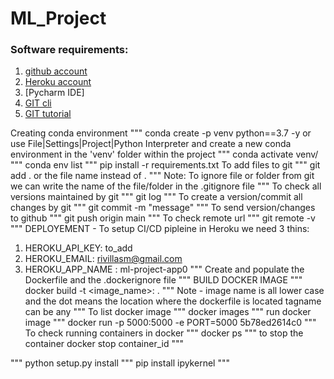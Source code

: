 # ML_Project

### Software requirements:
1. [github account](https://github.com/)
2. [Heroku account](https://dashboard.heroku.com/login)
3. [Pycharm IDE]
4. [GIT cli](https://git-scm.com/downloads)
5. [GIT tutorial](https://git-scm.com/docs/gittutorial)

Creating conda environment
"""
conda create -p venv python==3.7 -y
or
use File|Settings|Project|Python Interpreter and create a new conda environment in the 'venv' folder within the project
"""
conda activate venv/
"""
conda env list
"""
pip install -r requirements.txt
To add files to git
"""
git add .   or the file name instead of .
"""
Note: To ignore file or folder from git we can write the name of the file/folder in the .gitignore file
"""
To check all versions maintained by git
"""
git log
"""
To create a version/commit all changes by git
"""
git commit -m "message"
"""
To send version/changes to github
"""
git push origin main
"""
To check remote url
"""
git remote -v
"""
DEPLOYEMENT - To setup CI/CD pipleine in Heroku we need 3 thins:
1. HEROKU_API_KEY: to_add
2. HEROKU_EMAIL: rivillasm@gmail.com
3. HEROKU_APP_NAME : ml-project-app0
"""
Create and populate the Dockerfile and the .dockerignore file
"""
BUILD DOCKER IMAGE
"""
docker build -t <image_name>:<tagname> .
"""
Note - image name is all lower case and the dot means the location where the dockerfile is located
tagname can be any
"""
To list docker image
"""
docker images
"""
run docker image
"""
docker run -p 5000:5000 -e PORT=5000 5b78ed2614c0
"""
To check running containers in docker
"""
docker ps
"""
to stop the container
docker stop container_id
"""

"""
python setup.py install
"""
pip install ipykernel
"""